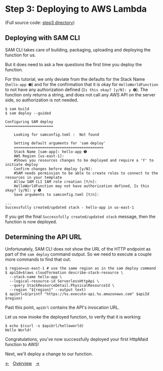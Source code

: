 # Step 3: Deploying to AWS Lambda

(Full source code: [step3 directory](step3))

## Deploying with SAM CLI

SAM CLI takes care of building, packaging, uploading and deploying the function for us.

But it does need to ask a few questions the first time you deploy the function.

For this tutorial, we only deviate from the defaults for the Stack Name (`hello-app ➎`) and for the confirmation that it is okay for `HelloWorldFunction` to not have any authorization defined (`Is this okay? [y/N]: y ➏`).
The function only returns a string, and does not call any AWS API on the server side, so authorization is not needed.

```shell
$ sam build
$ sam deploy --guided

Configuring SAM deploy
======================

	Looking for samconfig.toml :  Not found

	Setting default arguments for 'sam deploy'
	=========================================
	Stack Name [sam-app]: hello-app ➎
	AWS Region [us-east-1]:
	#Shows you resources changes to be deployed and require a 'Y' to initiate deploy
	Confirm changes before deploy [y/N]:
	#SAM needs permission to be able to create roles to connect to the resources in your template
	Allow SAM CLI IAM role creation [Y/n]:
	HelloWorldFunction may not have authorization defined, Is this okay? [y/N]: y ➏
	Save arguments to samconfig.toml [Y/n]:

...
Successfully created/updated stack - hello-app in us-east-1

```

If you get the final `Successfully created/updated stack` message, then the function is now deployed.

## Determining the API URL

Unfortunately, SAM CLI does not show the URL of the HTTP endpoint as part of the `sam deploy` command output. So we need to execute a couple more commands to find that out:

```shell
$ region=us-east-1 # use the same region as in the sam deploy command
$ apiId=$(aws cloudformation describe-stack-resource \
  --stack-name hello-app \
  --logical-resource-id ServerlessHttpApi \
  --query StackResourceDetail.PhysicalResourceId \
  --region "${region}" --output text)
$ apiUrl=$(printf "https://%s.execute-api.%s.amazonaws.com" $apiId $region)
```

Past this point, `apiUrl` contains the API's invocation URL.

Let us now invoke the deployed function, to verify that it is working:

```shell
$ echo $(curl -s $apiUrl/helloworld)
Hello World!
```

Congratulations, you've now successfully deployed your first HttpMaid function to AWS!

Next, we'll deploy a change to our function.

<!---[Nav]-->
[&larr;](02_AddingLambdaSupport.md)&nbsp;&nbsp;&nbsp;[Overview](README.md)&nbsp;&nbsp;&nbsp;[&rarr;](04_UpdatingOurFunction.md)
